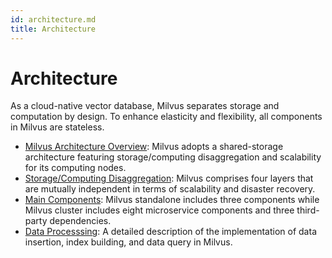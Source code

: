 ```yaml
---
id: architecture.md
title: Architecture
---
```


# Architecture

As a cloud-native vector database, Milvus separates storage and computation by design. To enhance elasticity and flexibility, all components in Milvus are stateless.

- [Milvus Architecture Overview](architecture_overview.md): Milvus adopts a shared-storage architecture featuring storage/computing disaggregation and scalability for its computing nodes.
- [Storage/Computing Disaggregation](four_layers.md): Milvus comprises four layers that are mutually independent in terms of scalability and disaster recovery.
- [Main Components](main_components.md): Milvus standalone includes three components while Milvus cluster includes eight microservice components and three third-party dependencies. 
- [Data Processsing](data_processing.md): A detailed description of the implementation of data insertion, index building, and data query in Milvus.
 
